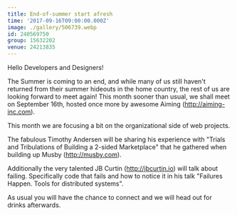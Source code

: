 ```yaml
---
title: End-of-summer start afresh
time: '2017-09-16T09:00:00.000Z'
image: ./gallery/506739.webp
id: 240569750
group: 15632202
venue: 24213835
---
```


Hello Developers and Designers!

The Summer is coming to an end, and while many of us still haven't returned from their summer hideouts in the home country, the rest of us are looking forward to meet again! This month sooner than usual, we shall meet on September 16th, hosted once more by awesome Aiming (http://aiming-inc.com).

This month we are focusing a bit on the organizational side of web projects.

The fabulous Timothy Andersen will be sharing his experience with "Trials and Tribulations of Building a 2-sided Marketplace" that he gathered when building up Musby (http://musby.com).

Additionally the very talented JB Curtin (http://jbcurtin.io) will talk about failing. Specifically code that fails and how to notice it in his talk "Failures Happen. Tools for distributed systems".

As usual you will have the chance to connect and we will head out for drinks afterwards.
